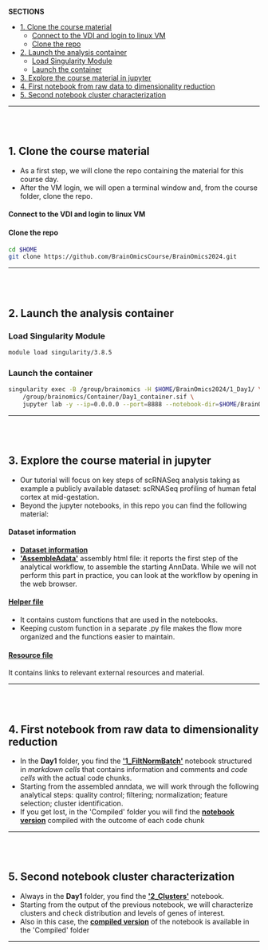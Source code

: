 __SECTIONS__

- [1. Clone the course material](#1-clone-the-course-material)
    + [Connect to the VDI and login to linux VM](#connect-to-the-vdi-and-login-to-linux-vm)
    + [Clone the repo](#clone-the-repo)
- [2. Launch the analysis container](#2-launch-the-analysis-container)
  * [Load Singularity Module](#load-singularity-module)
  * [Launch the container](#launch-the-container)
- [3. Explore the course material in jupyter](#3-explore-the-course-material-in-jupyter)
- [4. First notebook from raw data to dimensionality reduction](#4-first-notebook-from-raw-data-to-dimensionality-reduction)
- [5. Second notebook cluster characterization](#5-second-notebook-cluster-characterization)
---------------

<br> </br>

## 1. Clone the course material

* As a first step, we will clone the repo containing the material for this course day.
* After the VM login, we will open a terminal window and, from the course folder, clone the repo.


#### Connect to the VDI and login to linux VM


#### Clone the repo

```bash
cd $HOME
git clone https://github.com/BrainOmicsCourse/BrainOmics2024.git
```
--------

<br> </br>

## 2. Launch the analysis container

### Load Singularity Module

```bash
module load singularity/3.8.5
```
### Launch the container

```bash
singularity exec -B /group/brainomics -H $HOME/BrainOmics2024/1_Day1/ \
    /group/brainomics/Container/Day1_container.sif \
    jupyter lab -y --ip=0.0.0.0 --port=8888 --notebook-dir=$HOME/BrainOmics2024/1_Day1/
```

---------

<br> </br>

## 3. Explore the course material in jupyter

* Our tutorial will focus on key steps of scRNASeq analysis taking as example a publicly available dataset: scRNASeq profiling of human fetal cortex at mid-gestation.
* Beyond the jupyter notebooks, in this repo you can find the following material:

#### Dataset information

* [__Dataset information__](Resources.md)
* [__'AssembleAdata'__](Compiled/0_AssembleAdata.html) assembly html file: it reports the first step of the analytical workflow, to assemble the starting AnnData. While we will not perform this part in practice, you can look at the workflow by opening in the web browser.  

#### [Helper file](HelperFunctions/Day1Helper.py)
* It contains custom functions that are used in the notebooks.
* Keeping custom function in a separate .py file makes the flow more organized and the functions easier to maintain.


#### [Resource file](Resources.md)
It contains links to relevant external resources and material.

-------------

<br> </br>

## 4. First notebook from raw data to dimensionality reduction

* In the __Day1__ folder, you find the [__'1_FiltNormBatch'__](1_FiltNormBatch.ipynb) notebook structured in _markdown cells_ that contains information and comments and _code cells_ with the actual code chunks.
* Starting from the assembled anndata, we will work through the following analytical steps: quality control; filtering; normalization; feature selection; cluster identification.
* If you get lost, in the 'Compiled' folder you will find the [__notebook version__](Compiled/1_FiltNormBatch.ipynb) compiled with the outcome of each code chunk


-----------

<br> </br>

## 5. Second notebook cluster characterization

* Always in the __Day1__ folder, you find the [__'2_Clusters'__](2_Clusters.ipynb) notebook.
* Starting from the output of the previous notebook, we will characterize clusters and check distribution and levels of genes of interest.
* Also in this case, the [__compiled version__](Compiled/2_Clusters.ipynb) of the notebook is available in the 'Compiled' folder

-----------

<br> </br>
